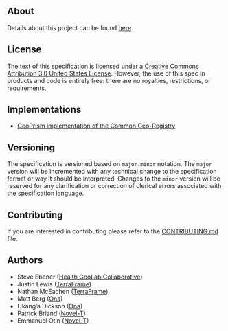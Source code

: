 ## About

Details about this project can be found [here](PROJECT_DETAILS.md).


## License

The text of this specification is licensed under a
[Creative Commons Attribution 3.0 United States License](http://creativecommons.org/licenses/by/3.0/us/).
However, the use of this spec in products and code is entirely free:
there are no royalties, restrictions, or requirements.

## Implementations
* [GeoPrism implementation of the Common Geo-Registry](https://github.com/terraframe/geoprism-geo-registry)

## Versioning

The specification is versioned based on `major.minor` notation. The `major` version will be incremented with any technical change to the specification format or way it should be interpreted. Changes to the `minor` version will be reserved for any clarification or correction of clerical errors associated with the specification language.


## Contributing

If you are interested in contributing please refer to the [CONTRIBUTING.md](CONTRIBUTING.md) file.

## Authors

* Steve Ebener ([Health GeoLab Collaborative](https://healthgeolab.net/))
* Justin Lewis ([TerraFrame](https://terraframe.com/))
* Nathan McEachen ([TerraFrame](https://terraframe.com/))
* Matt Berg ([Ona](https://ona.io/home/))
* Ukang’a Dickson ([Ona](https://ona.io/home/))
* Patrick Briand ([Novel-T](http://www.novel-t.ch/))
* Emmanuel Otin ([Novel-T](http://www.novel-t.ch/))


